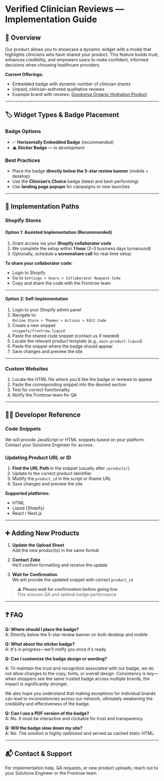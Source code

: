 # Verified Clinician Reviews — Implementation Guide

## 🧠 Overview

Our product allows you to showcase a dynamic widget with a modal that highlights clinicians who have shared your product. This feature builds trust, enhances credibility, and empowers users to make confident, informed decisions when choosing healthcare providers.

**Current Offerings:**
- Embedded badge with dynamic number of clinician shares  
- Unpaid, clinician-authored qualitative reviews  
- Example brand with reviews: [Goodonya Organic Hydration Product](https://goodonyaorganic.com/products/goodonya-organic-hydration?variant=51816287699316&selling_plan=691826753908)

---

## 🏷️ Widget Types & Badge Placement

### Badge Options
- ✅ **Horizontally Embedded Badge** (recommended)
- ⚠️ **Sticker Badge** — *in development*

### Best Practices
- Place the badge **directly below the 5-star review banner** (mobile + desktop)
- Use the **Clinician’s Choice** badge (latest and best-performing)
- Use **landing page popups** for campaigns or new launches

---

## 🚀 Implementation Paths

### Shopify Stores

#### Option 1: Assisted Implementation (Recommended)

1. Grant access via your **Shopify collaborator code**
2. We complete the setup within **1 hour** (2–3 business days turnaround)
3. Optionally, schedule a **screenshare call** for real-time setup

**To share your collaborator code:**

- Login to Shopify  
- Go to `Settings > Users > Collaborator Request Code`  
- Copy and share the code with the Frontrow team

---

#### Option 2: Self-Implementation

1. Login to your Shopify admin panel  
2. Navigate to:  
   `Online Store > Themes > Actions > Edit Code`  
3. Create a new snippet:  
   `snippets/frontrow.liquid`  
4. Paste the shared code snippet (contact us if needed)  
5. Locate the relevant product template (e.g., `main-product.liquid`)  
6. Paste the snippet where the badge should appear  
7. Save changes and preview the site  

---

### Custom Websites

1. Locate the HTML file where you’d like the badge or reviews to appear  
2. Paste the corresponding snippet into the desired section  
3. Test for correct functionality  
4. Notify the Frontrow team for QA

---

## 🧑‍💻 Developer Reference

### Code Snippets

We will provide JavaScript or HTML snippets based on your platform. Contact your Solutions Engineer for access.

### Updating Product URL or ID

1. **Find the URL Path** in the snippet (usually after `/products/`)
2. Update to the correct product identifier  
3. Modify the `product_id` in the script or iframe URL  
4. Save changes and preview the site  

**Supported platforms:**
- HTML
- Liquid (Shopify)
- React / Next.js

---

## ➕ Adding New Products

1. **Update the Upload Sheet**  
   Add the new product(s) in the same format

2. **Contact Zeke**  
   He’ll confirm formatting and receive the update

3. **Wait for Confirmation**  
   We will provide the updated snippet with correct `product_id`

> ⚠️ **Please wait for confirmation before going live**  
> This ensures QA and optimal badge performance

---

## ❓ FAQ

**Q: Where should I place the badge?**  
A: Directly below the 5-star review banner on both desktop and mobile

**Q: What about the sticker badge?**  
A: It's in progress—we’ll notify you once it's ready

**Q: Can I customize the badge design or wording?**

A: To maintain the trust and recognition associated with our badge, we do not allow changes to the copy, fonts, or overall design. Consistency is key—when shoppers see the same trusted badge across multiple brands, the impact is significantly stronger.

We also hope you understand that making exceptions for individual brands can lead to inconsistencies across our network, ultimately weakening the credibility and effectiveness of the badge.


**Q: Can I use a PDF version of the badge?**  
A: No. It must be interactive and clickable for trust and transparency.

**Q: Will the badge slow down my site?**  
A: No. The solution is highly optimized and served as cached static HTML.

---

## 📬 Contact & Support

For implementation help, QA requests, or new product uploads, reach out to your Solutions Engineer or the Frontrow team.

